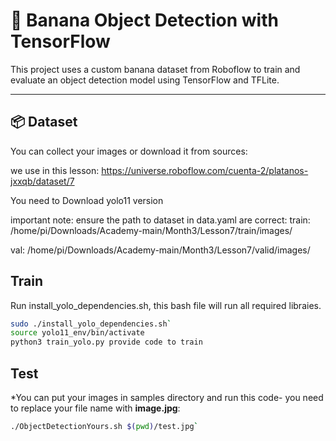 # 🍌 Banana Object Detection with TensorFlow

This project uses a custom banana dataset from Roboflow to train and evaluate an object detection model using TensorFlow and TFLite.

---

## 📦 Dataset

You can collect your images or download it from sources:

 we use in this lesson: https://universe.roboflow.com/cuenta-2/platanos-jxxqb/dataset/7

You need to Download yolo11 version

important note:
ensure the path to dataset in data.yaml are correct:
train: /home/pi/Downloads/Academy-main/Month3/Lesson7/train/images/

val: /home/pi/Downloads/Academy-main/Month3/Lesson7/valid/images/



##  Train
Run install_yolo_dependencies.sh, this bash file will run all required libraies.
```bash
sudo ./install_yolo_dependencies.sh`
source yolo11_env/bin/activate 
python3 train_yolo.py provide code to train
```


## Test


  *You can put your images in samples directory and run this code- you need to replace your file name with **image.jpg**:
  ```bash 
  ./ObjectDetectionYours.sh $(pwd)/test.jpg`
  ```
